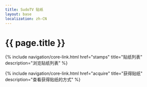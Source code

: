 ```yaml
---
title: SudoTV 贴纸
layout: base
localization: zh-CN
---
```


# {{ page.title }}

{% include navigation/core-link.html
    href="stamps"
    title="贴纸列表"
    description="浏览贴纸列表"
%}

{% include navigation/core-link.html
    href="acquire"
    title="获得贴纸"
    description="查看获得贴纸的方式"
%}